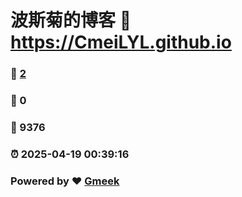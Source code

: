 # 波斯菊的博客 :link: https://CmeiLYL.github.io 
### :page_facing_up: [2](https://CmeiLYL.github.io/tag.html) 
### :speech_balloon: 0 
### :hibiscus: 9376 
### :alarm_clock: 2025-04-19 00:39:16 
### Powered by :heart: [Gmeek](https://github.com/Meekdai/Gmeek)
